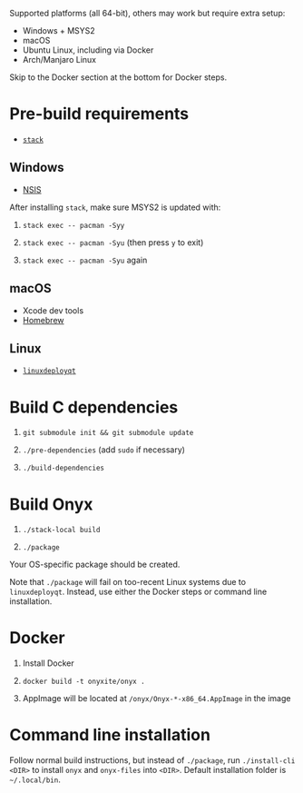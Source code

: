 Supported platforms (all 64-bit), others may work but require extra setup:

  * Windows + MSYS2
  * macOS
  * Ubuntu Linux, including via Docker
  * Arch/Manjaro Linux

Skip to the Docker section at the bottom for Docker steps.

# Pre-build requirements

  * [`stack`](https://haskellstack.org/)

## Windows

  * [NSIS](http://nsis.sourceforge.net/Main_Page)

After installing `stack`, make sure MSYS2 is updated with:

1. `stack exec -- pacman -Syy`

2. `stack exec -- pacman -Syu` (then press `y` to exit)

3. `stack exec -- pacman -Syu` again

## macOS

  * Xcode dev tools
  * [Homebrew](https://brew.sh/)

## Linux

  * [`linuxdeployqt`](https://github.com/probonopd/linuxdeployqt)

# Build C dependencies

1. `git submodule init && git submodule update`

2. `./pre-dependencies` (add `sudo` if necessary)

3. `./build-dependencies`

# Build Onyx

1. `./stack-local build`

2. `./package`

Your OS-specific package should be created.

Note that `./package` will fail on too-recent Linux systems due to `linuxdeployqt`.
Instead, use either the Docker steps or command line installation.

# Docker

1. Install Docker

2. `docker build -t onyxite/onyx .`

3. AppImage will be located at `/onyx/Onyx-*-x86_64.AppImage` in the image

# Command line installation

Follow normal build instructions, but instead of `./package`,
run `./install-cli <DIR>` to install `onyx` and `onyx-files` into `<DIR>`.
Default installation folder is `~/.local/bin`.
